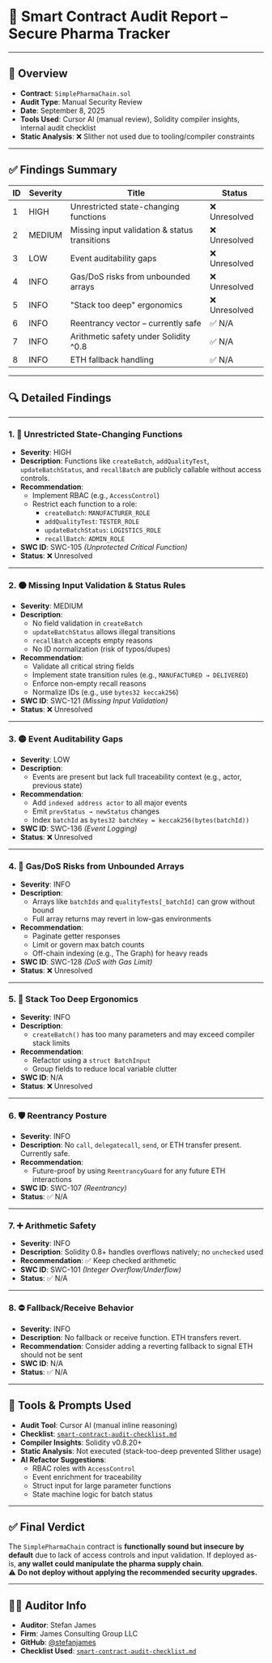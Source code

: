 # 🔐 Smart Contract Audit Report – Secure Pharma Tracker
---

## 📌 Overview

- **Contract**: `SimplePharmaChain.sol`
- **Audit Type**: Manual Security Review
- **Date**: September 8, 2025
- **Tools Used**: Cursor AI (manual review), Solidity compiler insights, internal audit checklist
- **Static Analysis**: ❌ Slither not used due to tooling/compiler constraints

---

## ✅ Findings Summary

| ID | Severity | Title                                             | Status       |
|----|----------|---------------------------------------------------|--------------|
| 1  | HIGH     | Unrestricted state-changing functions             | ❌ Unresolved |
| 2  | MEDIUM   | Missing input validation & status transitions     | ❌ Unresolved |
| 3  | LOW      | Event auditability gaps                           | ❌ Unresolved |
| 4  | INFO     | Gas/DoS risks from unbounded arrays               | ❌ Unresolved |
| 5  | INFO     | "Stack too deep" ergonomics                       | ❌ Unresolved |
| 6  | INFO     | Reentrancy vector – currently safe                | ✅ N/A        |
| 7  | INFO     | Arithmetic safety under Solidity ^0.8             | ✅ N/A        |
| 8  | INFO     | ETH fallback handling                             | ✅ N/A        |

---

## 🔍 Detailed Findings

---

### 1. 🔴 Unrestricted State-Changing Functions
- **Severity**: HIGH
- **Description**: Functions like `createBatch`, `addQualityTest`, `updateBatchStatus`, and `recallBatch` are publicly callable without access controls.
- **Recommendation**:
  - Implement RBAC (e.g., `AccessControl`)
  - Restrict each function to a role:
    - `createBatch`: `MANUFACTURER_ROLE`
    - `addQualityTest`: `TESTER_ROLE`
    - `updateBatchStatus`: `LOGISTICS_ROLE`
    - `recallBatch`: `ADMIN_ROLE`
- **SWC ID**: SWC-105 *(Unprotected Critical Function)*
- **Status**: ❌ Unresolved

---

### 2. 🟠 Missing Input Validation & Status Rules
- **Severity**: MEDIUM
- **Description**:
  - No field validation in `createBatch`
  - `updateBatchStatus` allows illegal transitions
  - `recallBatch` accepts empty reasons
  - No ID normalization (risk of typos/dupes)
- **Recommendation**:
  - Validate all critical string fields
  - Implement state transition rules (e.g., `MANUFACTURED → DELIVERED`)
  - Enforce non-empty recall reasons
  - Normalize IDs (e.g., use `bytes32 keccak256`)
- **SWC ID**: SWC-121 *(Missing Input Validation)*
- **Status**: ❌ Unresolved

---

### 3. 🟡 Event Auditability Gaps
- **Severity**: LOW
- **Description**:
  - Events are present but lack full traceability context (e.g., actor, previous state)
- **Recommendation**:
  - Add `indexed address actor` to all major events
  - Emit `prevStatus → newStatus` changes
  - Index `batchId` as `bytes32 batchKey = keccak256(bytes(batchId))`
- **SWC ID**: SWC-136 *(Event Logging)*
- **Status**: ❌ Unresolved

---

### 4. 🔵 Gas/DoS Risks from Unbounded Arrays
- **Severity**: INFO
- **Description**:
  - Arrays like `batchIds` and `qualityTests[_batchId]` can grow without bound
  - Full array returns may revert in low-gas environments
- **Recommendation**:
  - Paginate getter responses
  - Limit or govern max batch counts
  - Off-chain indexing (e.g., The Graph) for heavy reads
- **SWC ID**: SWC-128 *(DoS with Gas Limit)*
- **Status**: ❌ Unresolved

---

### 5. 🧱 Stack Too Deep Ergonomics
- **Severity**: INFO
- **Description**:
  - `createBatch()` has too many parameters and may exceed compiler stack limits
- **Recommendation**:
  - Refactor using a `struct BatchInput`
  - Group fields to reduce local variable clutter
- **SWC ID**: N/A
- **Status**: ❌ Unresolved

---

### 6. 🛡 Reentrancy Posture
- **Severity**: INFO
- **Description**: No `call`, `delegatecall`, `send`, or ETH transfer present. Currently safe.
- **Recommendation**:
  - Future-proof by using `ReentrancyGuard` for any future ETH interactions
- **SWC ID**: SWC-107 *(Reentrancy)*
- **Status**: ✅ N/A

---

### 7. ➕ Arithmetic Safety
- **Severity**: INFO
- **Description**: Solidity 0.8+ handles overflows natively; no `unchecked` used
- **Recommendation**: ✅ Keep checked arithmetic
- **SWC ID**: SWC-101 *(Integer Overflow/Underflow)*
- **Status**: ✅ N/A

---

### 8. ⛔ Fallback/Receive Behavior
- **Severity**: INFO
- **Description**: No fallback or receive function. ETH transfers revert.
- **Recommendation**: Consider adding a reverting fallback to signal ETH should not be sent
- **SWC ID**: N/A
- **Status**: ✅ N/A

---

## 🧠 Tools & Prompts Used

- **Audit Tool**: Cursor AI (manual inline reasoning)
- **Checklist**: [`smart-contract-audit-checklist.md`](./smart-contract-audit-checklist.md)
- **Compiler Insights**: Solidity v0.8.20+
- **Static Analysis**: Not executed (stack-too-deep prevented Slither usage)
- **AI Refactor Suggestions**:
  - RBAC roles with `AccessControl`
  - Event enrichment for traceability
  - Struct input for large parameter functions
  - State machine logic for batch status

---

## ✅ Final Verdict

The `SimplePharmaChain` contract is **functionally sound but insecure by default** due to lack of access controls and input validation. If deployed as-is, **any wallet could manipulate the pharma supply chain**.  
⚠️ **Do not deploy without applying the recommended security upgrades.**

---

## 👨‍💻 Auditor Info

- **Auditor**: Stefan James  
- **Firm**: James Consulting Group LLC  
- **GitHub**: [@stefanjames](https://github.com/stefanjames)  
- **Checklist Used**: [`smart-contract-audit-checklist.md`](./smart-contract-audit-checklist.md)

